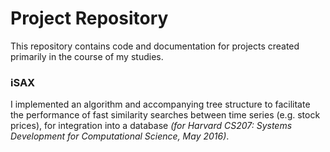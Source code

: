 # Project Repository
This repository contains code and documentation for projects created primarily
in the course of my studies.

### iSAX
I implemented an algorithm and accompanying tree structure to facilitate
the performance of fast similarity searches between time series (e.g. stock
prices), for integration into a database *(for Harvard CS207: Systems
Development for Computational Science, May 2016)*.
